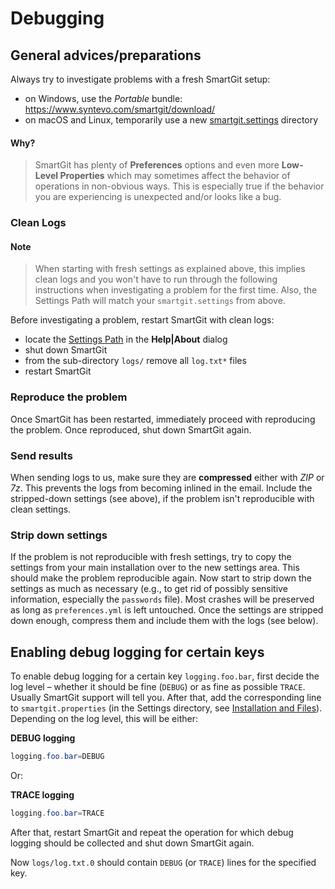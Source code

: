 # Debugging

## General advices/preparations

Always try to investigate problems with a fresh SmartGit setup:

-   on Windows, use the *Portable* bundle: <https://www.syntevo.com/smartgit/download/>
-   on macOS and Linux, temporarily use a new [smartgit.settings](../Latest/GUI/AdvancedSettings/VM-options.md#location-of-the-settings-directory) directory

#### Why?
> SmartGit has plenty of **Preferences** options and even more
> **Low-Level Properties** which may sometimes affect the behavior of
> operations in non-obvious ways. This is especially true if the
> behavior you are experiencing is unexpected and/or looks like a bug.

### Clean Logs

#### Note
> When starting with fresh settings as explained above, this implies clean logs and you won't have to run through the following instructions when investigating a problem for the first time.
> Also, the Settings Path will match your `smartgit.settings` from above.

Before investigating a problem, restart SmartGit with clean logs:

- locate the [Settings Path](../Latest/Installation/Installation-and-Files.md) in the **Help\|About** dialog
- shut down SmartGit
- from the sub-directory `logs/` remove all `log.txt*` files
- restart SmartGit

### Reproduce the problem

Once SmartGit has been restarted, immediately proceed with reproducing the problem. Once reproduced, shut down SmartGit again.

### Send results

When sending logs to us, make sure they are **compressed** either with *ZIP* or *7z*. This prevents the logs from becoming inlined in the email. Include the stripped-down settings (see above), if the problem isn't reproducible with clean settings.

### Strip down settings

If the problem is not reproducible with fresh settings, try to copy the settings from your main installation over to the new settings area. This should make the problem reproducible again. Now start to strip down the settings as much as necessary (e.g., to get rid of possibly sensitive information, especially the `passwords` file). Most crashes will be preserved as long as `preferences.yml` is left untouched. Once the settings are stripped down enough, compress them and include them with the logs (see below).

## Enabling debug logging for certain keys

To enable debug logging for a certain key `logging.foo.bar`, first decide the log level – whether it should be fine (`DEBUG`) or as fine as possible `TRACE`. Usually SmartGit support will tell you. After that, add the corresponding line to `smartgit.properties` (in the Settings directory, see [Installation and Files](../Latest/Installation/Installation-and-Files.md)). Depending on the log level, this will be either:

**DEBUG logging**

``` java
logging.foo.bar=DEBUG
```
Or:

**TRACE logging**

``` java
logging.foo.bar=TRACE
```
After that, restart SmartGit and repeat the operation for which debug logging should be collected and shut down SmartGit again.

Now `logs/log.txt.0` should contain `DEBUG` (or `TRACE`) lines for the specified key.
